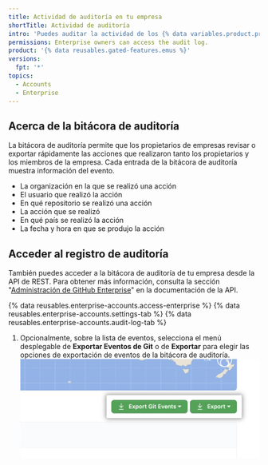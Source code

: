 ```yaml
---
title: Actividad de auditoría en tu empresa
shortTitle: Actividad de auditoría
intro: 'Puedes auditar la actividad de los {% data variables.product.prodname_managed_users %} en tu empresa, viendo la información sobre qué acciones se llevaron a cabo, mediante qué usuarios y cuándo.'
permissions: Enterprise owners can access the audit log.
product: '{% data reusables.gated-features.emus %}'
versions:
  fpt: '*'
topics:
  - Accounts
  - Enterprise
---
```


## Acerca de la bitácora de auditoría

La bitácora de auditoría permite que los propietarios de empresas revisar o exportar rápidamente las acciones que realizaron tanto los propietarios y los miembros de la empresa. Cada entrada de la bitácora de auditoría muestra información del evento.

- La organización en la que se realizó una acción
- El usuario que realizó la acción
- En qué repositorio se realizó una acción
- La acción que se realizó
- En qué país se realizó la acción
- La fecha y hora en que se produjo la acción

## Acceder al registro de auditoría

También puedes acceder a la bitácora de auditoría de tu empresa desde la API de REST. Para obtener más información, consulta la sección "[Administración de GitHub Enterprise](/rest/reference/enterprise-admin#get-the-audit-log-for-an-enterprise)" en la documentación de la API.

{% data reusables.enterprise-accounts.access-enterprise %}
{% data reusables.enterprise-accounts.settings-tab %}
{% data reusables.enterprise-accounts.audit-log-tab %}
1. Opcionalmente, sobre la lista de eventos, selecciona el menú desplegable de **Exportar Eventos de Git** o de **Exportar** para elegir las opciones de exportación de eventos de la bitácora de auditoría. ![Menús desplegables de "Exportar Eventos de Git" y "Exportar" para la bitácora de auditoría de la empresa](/assets/images/help/enterprises/audit-log-export-drop-down-menus.png)
